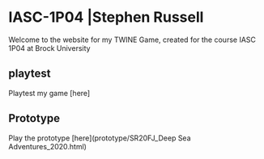 # IASC-1P04 |Stephen Russell

Welcome to the website for my TWINE Game, created for the course IASC 1P04 at Brock University

## playtest

Playtest my game [here]

## Prototype

Play the prototype [here](prototype/SR20FJ_Deep Sea Adventures_2020.html)
